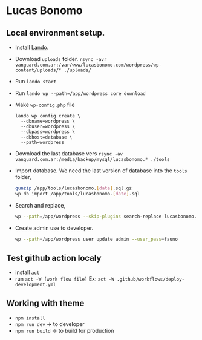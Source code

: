 # Lucas Bonomo

## Local environment setup.

 - Install [Lando](https://docs.lando.dev/getting-started/installation.html).
 - Download `uploads` folder. 
   `rsync -avr vanguard.com.ar:/var/www/lucasbonomo.com/wordpress/wp-content/uploads/* ./uploads/`

 - Run `lando start` 
 - Run `lando wp --path=/app/wordpress core download`
 - Make `wp-config.php` file
   ```
   lando wp config create \
     --dbname=wordpress \
     --dbuser=wordpress \
     --dbpass=wordpress \
     --dbhost=database \
     --path=wordpress
   ```
 - Download the last database vers
   `rsync -av vanguard.com.ar:/media/backup/mysql/lucasbonomo.* ./tools`

 - Import database. We need the last version of database into the `tools` folder,
   ```bash
   gunzip /app/tools/lucasbonomo.[date].sql.gz
   wp db import /app/tools/lucasbonomo.[date].sql
   ```
 - Search and replace,
   ```bash
   wp --path=/app/wordpress --skip-plugins search-replace lucasbonomo.com lucasbonomo.lndo.site
   ```
 - Create admin use to developer.
   ```bash
   wp --path=/app/wordpress user update admin --user_pass=fauno
   ```
## Test github action localy

- install [`act`](https://github.com/nektos/act#installation)
- run `act -W [work flow file]` Ex: `act -W .github/workflows/deploy-development.yml`

## Working with theme
- `npm install`
- `npm run dev` -> to developer
- `npm run build` -> to build for production
